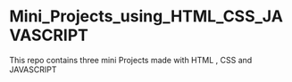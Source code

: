 # Mini_Projects_using_HTML_CSS_JAVASCRIPT
This repo contains three mini Projects made with HTML , CSS and JAVASCRIPT
